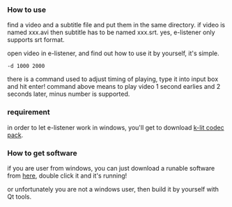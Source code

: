 ### How to use

find a video and a subtitle file and put them in the same directory. if video is named xxx.avi then subtitle has to be named xxx.srt. yes, e-listener only supports srt format.

open video in e-listener, and find out how to use it by yourself, it's simple.

```
-d 1000 2000
```

there is a command used to adjust timing of playing, type it into input box and hit enter! command above means to play video 1 second earlies and 2 seconds later, minus number is supported.

### requirement

in order to let e-listener work in windows, you'll get to download [k-lit codec pack](http://www.codecguide.com/download_kl.htm).

### How to get software

if you are user from windows, you can just download a runable software from [here](https://pan.baidu.com/s/1TsjYVJzgxgKNyZP3UTrstw), double click it and it's running!

or unfortunately you are not a windows user, then build it by yourself with Qt tools.
